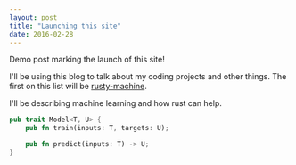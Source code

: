 ```yaml
---
layout: post
title: "Launching this site"
date: 2016-02-28
---
```


Demo post marking the launch of this site!

I'll be using this blog to talk about my coding projects and other things. The first on this list will be [rusty-machine](https://github.com/AtheMathmo/rusty-machine).

I'll be describing machine learning and how rust can help.

```rust
pub trait Model<T, U> {
	pub fn train(inputs: T, targets: U);

	pub fn predict(inputs: T) -> U;
}
```